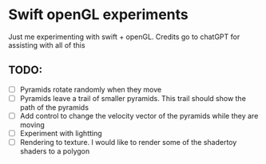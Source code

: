 # Swift openGL experiments
Just me experimenting with swift + openGL. Credits go to chatGPT for assisting with all of this

## TODO:
- [ ] Pyramids rotate randomly when they move
- [ ] Pyramids leave a trail of smaller pyramids. This trail should show the path of the pyramids
- [ ] Add control to change the velocity vector of the pyramids while they are moving
- [ ] Experiment with lightting
- [ ] Rendering to texture. I would like to render some of the shadertoy shaders to a polygon
